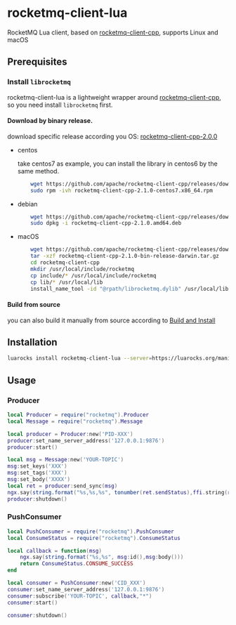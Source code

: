 # rocketmq-client-lua

RocketMQ Lua client, based on [rocketmq-client-cpp](https://github.com/apache/rocketmq-client-cpp), supports Linux and macOS
## Prerequisites

### Install `librocketmq`
rocketmq-client-lua is a lightweight wrapper around [rocketmq-client-cpp](https://github.com/apache/rocketmq-client-cpp), so you need install 
`librocketmq` first.

#### Download by binary release.
download specific release according you OS: [rocketmq-client-cpp-2.0.0](https://github.com/apache/rocketmq-client-cpp/releases/tag/2.0.0)
- centos
    
    take centos7 as example, you can install the library in centos6 by the same method.
    ```bash
        wget https://github.com/apache/rocketmq-client-cpp/releases/download/2.1.0/rocketmq-client-cpp-2.1.0-centos7.x86_64.rpm
        sudo rpm -ivh rocketmq-client-cpp-2.1.0-centos7.x86_64.rpm
    ```
- debian
    ```bash
        wget https://github.com/apache/rocketmq-client-cpp/releases/download/2.1.0/rocketmq-client-cpp-2.1.0.amd64.deb
        sudo dpkg -i rocketmq-client-cpp-2.1.0.amd64.deb
    ```
- macOS
    ```bash
        wget https://github.com/apache/rocketmq-client-cpp/releases/download/2.1.0/rocketmq-client-cpp-2.1.0-bin-release-darwin.tar.gz
        tar -xzf rocketmq-client-cpp-2.1.0-bin-release-darwin.tar.gz
        cd rocketmq-client-cpp
        mkdir /usr/local/include/rocketmq
        cp include/* /usr/local/include/rocketmq
        cp lib/* /usr/local/lib
        install_name_tool -id "@rpath/librocketmq.dylib" /usr/local/lib/librocketmq.dylib
    ```
#### Build from source
you can also build it manually from source according to [Build and Install](https://github.com/apache/rocketmq-client-cpp/tree/master#build-and-install)

## Installation

```bash
luarocks install rocketmq-client-lua --server=https://luarocks.org/manifests/moorefu
```

## Usage

### Producer

```lua
local Producer = require("rocketmq").Producer
local Message = require("rocketmq").Message

local producer = Producer:new('PID-XXX')
producer:set_name_server_address('127.0.0.1:9876')
producer:start()

local msg = Message:new('YOUR-TOPIC')
msg:set_keys('XXX')
msg:set_tags('XXX')
msg:set_body('XXXX')
local ret = producer:send_sync(msg)
ngx.say(string.format("%s,%s,%s", tonumber(ret.sendStatus),ffi.string(ret.msgId),tonumber(ret.offset)))
producer:shutdown()
```

### PushConsumer

```lua
local PushConsumer = require("rocketmq").PushConsumer
local ConsumeStatus = require("rocketmq").ConsumeStatus

local callback = function(msg)
    ngx.say(string.format("%s,%s", msg:id(),msg:body()))
    return ConsumeStatus.CONSUME_SUCCESS
end

local consumer = PushConsumer:new('CID_XXX')
consumer:set_name_server_address('127.0.0.1:9876')
consumer:subscribe('YOUR-TOPIC', callback,"*")
consumer:start()

consumer:shutdown()

```